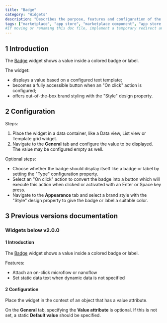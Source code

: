 ```yaml
---
title: "Badge"
category: "Widgets"
description: "Describes the purpose, features and configuration of the Badge widget, which is available in the Mendix Marketplace."
tags: ["marketplace", "app store", "marketplace component", "app store component", "widget", "badge", "color label", "platform support"]
#If moving or renaming this doc file, implement a temporary redirect and let the respective team know they should update the URL in the product. See Mapping to Products for more details.
---
```


## 1 Introduction

The [Badge](https://appstore.home.mendix.com/link/app/50325/) widget shows a value inside a colored badge or label.

The widget:

- displays a value based on a configured text template;
- becomes a fully accessible button when an "On click" action is configured;
- offers out-of-the-box brand styling with the "Style" design property.

## 2 Configuration

Steps:

1. Place the widget in a data container, like a Data view, List view or Template grid widget.
1. Navigate to the **General** tab and configure the value to be displayed. The value may be configured empty as well.

Optional steps:

- Choose whether the badge should display itself like a badge or label by setting the "Type" configuration property.
- Select an "On click" action to convert the badge into a button which will execute this action when clicked or activated with an Enter or Space key press.
- Navigate to the **Appearance** tab and select a brand style with the "Style" design property to give the badge or label a suitable color.

## 3 Previous versions documentation

### Widgets below v2.0.0

#### 1 Introduction

The [Badge](https://appstore.home.mendix.com/link/app/50325/) widget shows a value inside a colored badge or label.

Features:

- Attach an on-click microflow or nanoflow
- Set static data text when dynamic data is not specified


#### 2 Configuration

Place the widget in the context of an object that has a value attribute.

On the **General** tab, specifying the **Value attribute**  is optional. If this is not set, a static **Default value** should be specified.
